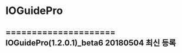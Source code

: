 # IOGuidePro
=====================
IOGuidePro(1.2.0.1)_beta6 20180504 최신 등록
-------------------------
